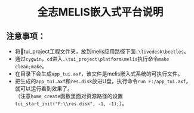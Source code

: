 <h1 align="center"> 全志MELIS嵌入式平台说明 </h1>

## 注意事项：
* 将:file_folder:tui_project工程文件夹，放到melis应用路径下面`.\livedesk\beetles`。
* 通过`cygwin`，`cd`进入`.\tui_project\platform\melis`执行命令`make clean;make`。
* 在目录下会生成`app_tui.axf`，该文件是melis嵌入式系统的可执行文件。
* 把生成的`app_tui.axf`和`res.disk`放进U盘，执行命令`run F:/app_tui.axf`，就可以运行看到效果了。<br>
（注意`home_create`函数里面对资源路径的设置`tui_start_init("F:\\res.disk", -1, -1);`）。
